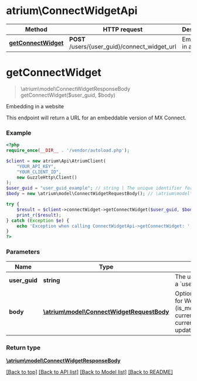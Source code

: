 # atrium\ConnectWidgetApi

Method | HTTP request | Description
------------- | ------------- | -------------
[**getConnectWidget**](ConnectWidgetApi.md#getConnectWidget) | **POST** /users/{user_guid}/connect_widget_url | Embedding in a website


# **getConnectWidget**
> \atrium\model\ConnectWidgetResponseBody getConnectWidget($user_guid, $body)

Embedding in a website

This endpoint will return a URL for an embeddable version of MX Connect.

### Example
```php
<?php
require_once(__DIR__ . '/vendor/autoload.php');

$client = new atrium\Api\AtriumClient(
    "YOUR_API_KEY",
    "YOUR_CLIENT_ID",
    new GuzzleHttp\Client()
);
$user_guid = "user_guid_example"; // string | The unique identifier for a `user`.
$body = new \atrium\model\ConnectWidgetRequestBody(); // \atrium\model\ConnectWidgetRequestBody | Optional config options for WebView (is_mobile_webview, current_institution_code, current_member_guid, update_credentials)

try {
    $result = $client->connectWidget->getConnectWidget($user_guid, $body);
    print_r($result);
} catch (Exception $e) {
    echo 'Exception when calling ConnectWidgetApi->getConnectWidget: ', $e->getMessage(), PHP_EOL;
}
?>
```

### Parameters

Name | Type | Description  | Notes
------------- | ------------- | ------------- | -------------
 **user_guid** | **string**| The unique identifier for a &#x60;user&#x60;. |
 **body** | [**\atrium\model\ConnectWidgetRequestBody**](../Model/ConnectWidgetRequestBody.md)| Optional config options for WebView (is_mobile_webview, current_institution_code, current_member_guid, update_credentials) |

### Return type

[**\atrium\model\ConnectWidgetResponseBody**](../Model/ConnectWidgetResponseBody.md)

[[Back to top]](#) [[Back to API list]](../../README.md#documentation-for-api-endpoints) [[Back to Model list]](../../README.md#documentation-for-models) [[Back to README]](../../README.md)

